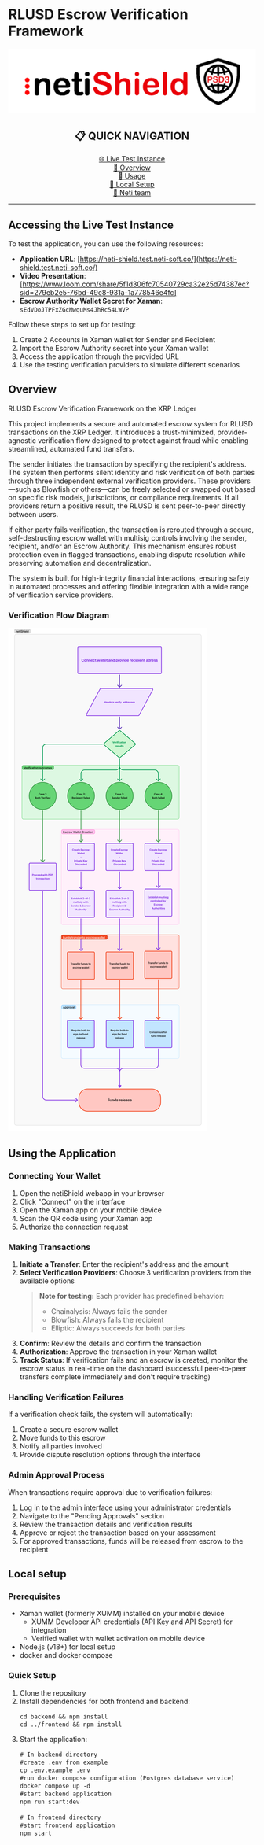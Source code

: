 # RLUSD Escrow Verification Framework

![RLUSD Logo](neti-shield-logo-whitebgn.png)

<div align="center">

## 📋 QUICK NAVIGATION

[🌐 Live Test Instance](#accessing-the-live-test-instance)  
[📝 Overview](#overview)  
[📱 Usage](#using-the-application)  
[🔧 Local Setup](#local-setup)  
[🔗 Neti team](https://neti-soft.com/)

</div>

---

## Accessing the Live Test Instance

To test the application, you can use the following resources:

- **Application URL**: [https://neti-shield.test.neti-soft.co/](https://neti-shield.test.neti-soft.co/)
- **Video Presentation**:[https://www.loom.com/share/5f1d306fc70540729ca32e25d74387ec?sid=279eb2e5-76bd-49c8-931a-1a778546e4fc]
- **Escrow Authority Wallet Secret for Xaman**: `sEdVDoJTPFxZGcMwquMs4JhRc54LWVP`

Follow these steps to set up for testing:
1. Create 2 Accounts in Xaman wallet for Sender and Recipient
2. Import the Escrow Authority secret into your Xaman wallet
3. Access the application through the provided URL
4. Use the testing verification providers to simulate different scenarios


## Overview


RLUSD Escrow Verification Framework on the XRP Ledger

This project implements a secure and automated escrow system for RLUSD transactions on the XRP Ledger. It introduces a trust-minimized, provider-agnostic verification flow designed to protect against fraud while enabling streamlined, automated fund transfers.

The sender initiates the transaction by specifying the recipient's address. The system then performs silent identity and risk verification of both parties through three independent external verification providers. These providers—such as Blowfish or others—can be freely selected or swapped out based on specific risk models, jurisdictions, or compliance requirements. If all providers return a positive result, the RLUSD is sent peer-to-peer directly between users.

If either party fails verification, the transaction is rerouted through a secure, self-destructing escrow wallet with multisig controls involving the sender, recipient, and/or an Escrow Authority. This mechanism ensures robust protection even in flagged transactions, enabling dispute resolution while preserving automation and decentralization.

The system is built for high-integrity financial interactions, ensuring safety in automated processes and offering flexible integration with a wide range of verification service providers.


### Verification Flow Diagram

![netiShield Flow Diagram](netiShield-flow.png)

## Using the Application

### Connecting Your Wallet

1. Open the netiShield webapp in your browser
2. Click "Connect" on the interface
3. Open the Xaman app on your mobile device
4. Scan the QR code using your Xaman app
5. Authorize the connection request

### Making Transactions

1. **Initiate a Transfer**: Enter the recipient's address and the amount
2. **Select Verification Providers**: Choose 3 verification providers from the available options
   > **Note for testing:** Each provider has predefined behavior:
   > - Chainalysis: Always fails the sender
   > - Blowfish: Always fails the recipient
   > - Elliptic: Always succeeds for both parties
3. **Confirm**: Review the details and confirm the transaction
4. **Authorization**: Approve the transaction in your Xaman wallet
5. **Track Status**: If verification fails and an escrow is created, monitor the escrow status in real-time on the dashboard (successful peer-to-peer transfers complete immediately and don't require tracking)

### Handling Verification Failures

If a verification check fails, the system will automatically:
1. Create a secure escrow wallet
2. Move funds to this escrow
3. Notify all parties involved
4. Provide dispute resolution options through the interface

### Admin Approval Process

When transactions require approval due to verification failures:
1. Log in to the admin interface using your administrator credentials
2. Navigate to the "Pending Approvals" section
3. Review the transaction details and verification results
4. Approve or reject the transaction based on your assessment
5. For approved transactions, funds will be released from escrow to the recipient

## Local setup

### Prerequisites

- Xaman wallet (formerly XUMM) installed on your mobile device
  - XUMM Developer API credentials (API Key and API Secret) for integration
  - Verified wallet with wallet activation on mobile device
- Node.js (v18+) for local setup
- docker and docker compose

### Quick Setup

1. Clone the repository
2. Install dependencies for both frontend and backend:
   ```
   cd backend && npm install
   cd ../frontend && npm install
   ```
3. Start the application:
   ```
   # In backend directory
   #create .env from example
   cp .env.example .env
   #run docker compose configuration (Postgres database service)
   docker compose up -d
   #start backend application
   npm run start:dev
   
   # In frontend directory
   #start frontend application
   npm start
   ```
